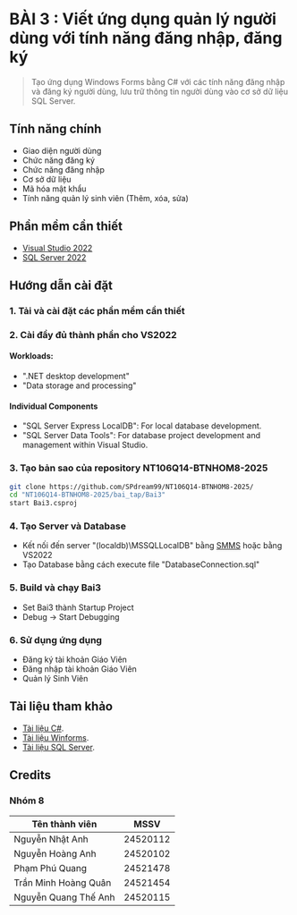 # BÀI 3 : Viết ứng dụng quản lý người dùng với tính năng đăng nhập, đăng ký

> Tạo ứng dụng Windows Forms bằng C# với các tính năng đăng nhập và đăng ký người dùng, lưu trữ thông tin người dùng vào cơ sở dữ liệu SQL Server.

## Tính năng chính

* Giao diện người dùng
* Chức năng đăng ký
* Chức năng đăng nhập
* Cơ sở dữ liệu
* Mã hóa mật khẩu
* Tính năng quản lý sinh viên (Thêm, xóa, sửa)

## Phần mềm cần thiết

* [Visual Studio 2022](https://visualstudio.microsoft.com/vs/)
* [SQL Server 2022](https://www.microsoft.com/vi-vn/sql-server/sql-server-downloads)

## Hướng dẫn cài đặt

### 1. Tải và cài đặt các phần mềm cần thiết

### 2. Cài đầy đủ thành phần cho VS2022
#### Workloads:
  
   * ".NET desktop development"
   * "Data storage and processing" 

#### Individual Components

   * "SQL Server Express LocalDB": For local database development.
   * "SQL Server Data Tools": For database project development and management within Visual Studio.

### 3. Tạo bản sao của repository NT106Q14-BTNHOM8-2025
```bash
git clone https://github.com/SPdream99/NT106Q14-BTNHOM8-2025/
cd "NT106Q14-BTNHOM8-2025/bai_tap/Bai3"
start Bai3.csproj
```

### 4. Tạo Server và Database
* Kết nối đến server "(localdb)\MSSQLLocalDB" bằng [SMMS](https://learn.microsoft.com/en-us/ssms/) hoặc bằng VS2022
* Tạo Database bằng cách execute file "DatabaseConnection.sql"

### 5. Build và chạy Bai3
* Set Bai3 thành Startup Project
* Debug -> Start Debugging

### 6. Sử dụng ứng dụng
* Đăng ký tài khoản Giáo Viên
* Đăng nhập tài khoản Giáo Viên
* Quản lý Sinh Viên

## Tài liệu tham khảo

* [Tài liệu C#](https://docs.microsoft.com/en-us/dotnet/csharp/).
* [Tài liệu Winforms](https://learn.microsoft.com/vi-vn/dotnet/desktop/winforms/).
* [Tài liệu SQL Server](https://learn.microsoft.com/en-us/sql/?view=sql-server-ver17).

## Credits
### Nhóm 8
| Tên thành viên   |      MSSV      |
|------------------|:--------------:|
| Nguyễn Nhật Anh  |   24520112     |
| Nguyễn Hoàng Anh  |   24520102     |
| Phạm Phú Quang  |   24521478     |
| Trần Minh Hoàng Quân  |   24521454     |
| Nguyễn Quang Thế Anh   |   24520115     |

